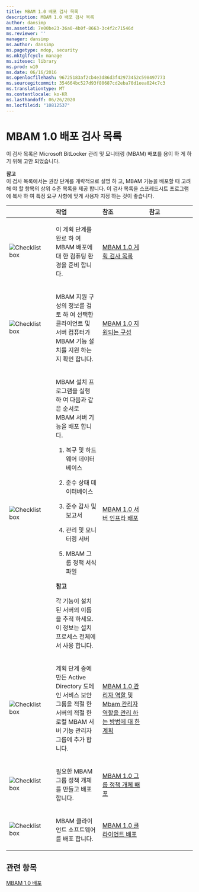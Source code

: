 ```yaml
---
title: MBAM 1.0 배포 검사 목록
description: MBAM 1.0 배포 검사 목록
author: dansimp
ms.assetid: 7e00be23-36a0-4b0f-8663-3c4f2c71546d
ms.reviewer: ''
manager: dansimp
ms.author: dansimp
ms.pagetype: mdop, security
ms.mktglfcycl: manage
ms.sitesec: library
ms.prod: w10
ms.date: 06/16/2016
ms.openlocfilehash: 96725183af2cb4e3d86d3f42973452c598497773
ms.sourcegitcommit: 354664bc527d93f80687cd2eba70d1eea024c7c3
ms.translationtype: MT
ms.contentlocale: ko-KR
ms.lasthandoff: 06/26/2020
ms.locfileid: "10812537"
---
```

# MBAM 1.0 배포 검사 목록


이 검사 목록은 Microsoft BitLocker 관리 및 모니터링 (MBAM) 배포를 용이 하 게 하기 위해 고안 되었습니다.

**참고**  
이 검사 목록에서는 권장 단계를 개략적으로 설명 하 고, MBAM 기능을 배포할 때 고려해 야 할 항목의 상위 수준 목록을 제공 합니다. 이 검사 목록을 스프레드시트 프로그램에 복사 하 여 특정 요구 사항에 맞게 사용자 지정 하는 것이 좋습니다.



<table>
<colgroup>
<col width="25%" />
<col width="25%" />
<col width="25%" />
<col width="25%" />
</colgroup>
<thead>
<tr class="header">
<th align="left"></th>
<th align="left">작업</th>
<th align="left">참조</th>
<th align="left">참고</th>
</tr>
</thead>
<tbody>
<tr class="odd">
<td align="left"><img src="images/checklistbox.gif" alt="Checklist box" /></td>
<td align="left"><p>이 계획 단계를 완료 하 여 MBAM 배포에 대 한 컴퓨팅 환경을 준비 합니다.</p></td>
<td align="left"><p><a href="mbam-10-planning-checklist.md" data-raw-source="[MBAM 1.0 Planning Checklist](mbam-10-planning-checklist.md)">MBAM 1.0 계획 검사 목록</a></p></td>
<td align="left"><p></p></td>
</tr>
<tr class="even">
<td align="left"><img src="images/checklistbox.gif" alt="Checklist box" /></td>
<td align="left"><p>MBAM 지원 구성의 정보를 검토 하 여 선택한 클라이언트 및 서버 컴퓨터가 MBAM 기능 설치를 지원 하는지 확인 합니다.</p></td>
<td align="left"><p><a href="mbam-10-supported-configurations.md" data-raw-source="[MBAM 1.0 Supported Configurations](mbam-10-supported-configurations.md)">MBAM 1.0 지원되는 구성</a></p></td>
<td align="left"><p></p></td>
</tr>
<tr class="odd">
<td align="left"><img src="images/checklistbox.gif" alt="Checklist box" /></td>
<td align="left"><p>MBAM 설치 프로그램을 실행 하 여 다음과 같은 순서로 MBAM 서버 기능을 배포 합니다.</p>
<ol>
<li><p>복구 및 하드웨어 데이터베이스</p></li>
<li><p>준수 상태 데이터베이스</p></li>
<li><p>준수 감사 및 보고서</p></li>
<li><p>관리 및 모니터링 서버</p></li>
<li><p>MBAM 그룹 정책 서식 파일</p></li>
</ol>
<div class="alert">
<strong>참고</strong><br/><p>각 기능이 설치 된 서버의 이름을 추적 하세요. 이 정보는 설치 프로세스 전체에서 사용 합니다.</p>
</div>
<div>

</div></td>
<td align="left"><p><a href="deploying-the-mbam-10-server-infrastructure.md" data-raw-source="[Deploying the MBAM 1.0 Server Infrastructure](deploying-the-mbam-10-server-infrastructure.md)">MBAM 1.0 서버 인프라 배포</a></p></td>
<td align="left"><p></p></td>
</tr>
<tr class="even">
<td align="left"><img src="images/checklistbox.gif" alt="Checklist box" /></td>
<td align="left"><p>계획 단계 중에 만든 Active Directory 도메인 서비스 보안 그룹을 적절 한 서버의 적절 한 로컬 MBAM 서버 기능 관리자 그룹에 추가 합니다.</p></td>
<td align="left"><p><a href="planning-for-mbam-10-administrator-roles.md" data-raw-source="[Planning for MBAM 1.0 Administrator Roles](planning-for-mbam-10-administrator-roles.md)">MBAM 1.0 관리자 역할 </a> 및 <a href="how-to-manage-mbam-administrator-roles-mbam-1.md" data-raw-source="[How to Manage MBAM Administrator Roles](how-to-manage-mbam-administrator-roles-mbam-1.md)"> Mbam 관리자 역할을 관리 하는 방법에 대 한 계획</a></p></td>
<td align="left"><p></p></td>
</tr>
<tr class="odd">
<td align="left"><img src="images/checklistbox.gif" alt="Checklist box" /></td>
<td align="left"><p>필요한 MBAM 그룹 정책 개체를 만들고 배포 합니다.</p></td>
<td align="left"><p><a href="deploying-mbam-10-group-policy-objects.md" data-raw-source="[Deploying MBAM 1.0 Group Policy Objects](deploying-mbam-10-group-policy-objects.md)">MBAM 1.0 그룹 정책 개체 배포</a></p></td>
<td align="left"><p></p></td>
</tr>
<tr class="even">
<td align="left"><img src="images/checklistbox.gif" alt="Checklist box" /></td>
<td align="left"><p>MBAM 클라이언트 소프트웨어를 배포 합니다.</p></td>
<td align="left"><p><a href="deploying-the-mbam-10-client.md" data-raw-source="[Deploying the MBAM 1.0 Client](deploying-the-mbam-10-client.md)">MBAM 1.0 클라이언트 배포</a></p></td>
<td align="left"><p></p></td>
</tr>
</tbody>
</table>



## 관련 항목


[MBAM 1.0 배포](deploying-mbam-10.md)









